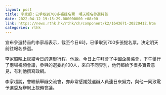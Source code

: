 ```yaml
---
layout: post
title: 李家超：已爭取到700多張提名票　明天報名參選特首
date: 2022-04-12 19:15:29.000000000 +08:00
link: https://news.rthk.hk/rthk/ch/component/k2/1643671-20220412.htm
categories: rthk
---
```


宣布參選特首的李家超表示，截至今日6時，已爭取到700多張提名票，決定明天前往報名參選。

李家超晚上總結今日的選舉行程，他說，今日上午拜會了中國企業協會，下午舉行了兩場視頻會議，參與的選委約100人，來自不同界別，他們都給予很多寶貴意見，有利他撰寫政綱。

李家超說，會繼續舉辦交流會，亦非常感謝競選辦人員連日來努力，與他一同致電予選委及辦網上視頻會議。
